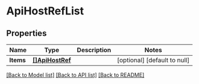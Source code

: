 # ApiHostRefList

## Properties
Name | Type | Description | Notes
------------ | ------------- | ------------- | -------------
**Items** | [**[]ApiHostRef**](ApiHostRef.md) |  | [optional] [default to null]

[[Back to Model list]](../README.md#documentation-for-models) [[Back to API list]](../README.md#documentation-for-api-endpoints) [[Back to README]](../README.md)

